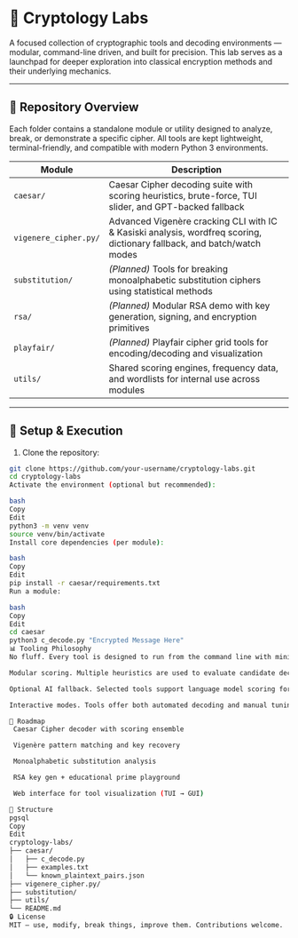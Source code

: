 # 🧪 Cryptology Labs

A focused collection of cryptographic tools and decoding environments — modular, command-line driven, and built for precision. This lab serves as a launchpad for deeper exploration into classical encryption methods and their underlying mechanics.

---

## 📁 Repository Overview

Each folder contains a standalone module or utility designed to analyze, break, or demonstrate a specific cipher. All tools are kept lightweight, terminal-friendly, and compatible with modern Python 3 environments.

| Module | Description |
|--------|-------------|
| `caesar/` | Caesar Cipher decoding suite with scoring heuristics, brute-force, TUI slider, and GPT-backed fallback |
| `vigenere_cipher.py/` | Advanced Vigenère cracking CLI with IC & Kasiski analysis, wordfreq scoring, dictionary fallback, and batch/watch modes |
| `substitution/` | *(Planned)* Tools for breaking monoalphabetic substitution ciphers using statistical methods |
| `rsa/` | *(Planned)* Modular RSA demo with key generation, signing, and encryption primitives |
| `playfair/` | *(Planned)* Playfair cipher grid tools for encoding/decoding and visualization |
| `utils/` | Shared scoring engines, frequency data, and wordlists for internal use across modules |

---

## 🔧 Setup & Execution

1. Clone the repository:

```bash
git clone https://github.com/your-username/cryptology-labs.git
cd cryptology-labs
Activate the environment (optional but recommended):

bash
Copy
Edit
python3 -m venv venv
source venv/bin/activate
Install core dependencies (per module):

bash
Copy
Edit
pip install -r caesar/requirements.txt
Run a module:

bash
Copy
Edit
cd caesar
python3 c_decode.py "Encrypted Message Here"
📊 Tooling Philosophy
No fluff. Every tool is designed to run from the command line with minimal overhead.

Modular scoring. Multiple heuristics are used to evaluate candidate decryptions: segmentation, frequency, substrings, chi-squared, and ensemble methods.

Optional AI fallback. Selected tools support language model scoring for high-entropy ciphertexts.

Interactive modes. Tools offer both automated decoding and manual tuning via TUI sliders or prompt-driven input.

🚧 Roadmap
 Caesar Cipher decoder with scoring ensemble

 Vigenère pattern matching and key recovery

 Monoalphabetic substitution analysis

 RSA key gen + educational prime playground

 Web interface for tool visualization (TUI → GUI)

📂 Structure
pgsql
Copy
Edit
cryptology-labs/
├── caesar/
│   ├── c_decode.py
│   ├── examples.txt
│   └── known_plaintext_pairs.json
├── vigenere_cipher.py/
├── substitution/
├── utils/
└── README.md
🔒 License
MIT — use, modify, break things, improve them. Contributions welcome.


